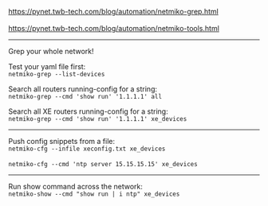 https://pynet.twb-tech.com/blog/automation/netmiko-grep.html<br><br>
https://pynet.twb-tech.com/blog/automation/netmiko-tools.html

---
Grep your whole network!<br>

Test your yaml file first:<br> 
```netmiko-grep --list-devices```

Search all routers running-config for a string:<br>
```netmiko-grep --cmd 'show run' '1.1.1.1' all```

Search all XE routers running-config for a string:<br> 
```netmiko-grep --cmd 'show run' '1.1.1.1' xe_devices``` 

---
Push config snippets from a file:<br>
```netmiko-cfg --infile xeconfig.txt xe_devices```<br><br>
```netmiko-cfg --cmd 'ntp server 15.15.15.15' xe_devices```

---
Run show command across the network:<br>
```netmiko-show --cmd "show run | i ntp" xe_devices```

